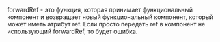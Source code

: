 forwardRef - это функция, которая принимает функциональный компонент и возвращает новый функциональный компонент, который может иметь атрибут ref. Если просто передать ref в компонент не использующий forwardRef, то будет ошибка.